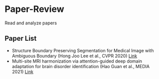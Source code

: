 # Paper-Review
Read and analyze papers

## Paper List
- Structure Boundary Preserving Segmentation for Medical Image with Ambiguous Boundary (Hong Joo Lee et al., CVPR 2020) <a href="https://openaccess.thecvf.com/content_CVPR_2020/papers/Lee_Structure_Boundary_Preserving_Segmentation_for_Medical_Image_With_Ambiguous_Boundary_CVPR_2020_paper.pdf">Link</a>
- Multi-site MRI harmonization via attention-guided deep domain adaptation for brain disorder identification (Hao Guan et al., MEDIA 2021) <a href="https://mingxia.web.unc.edu/wp-content/uploads/sites/12411/2021/11/end-to-end-MRI-harmonization_MedIA2021.pdf">Link</a>